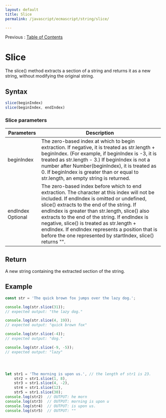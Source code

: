 ```yaml
---
layout: default
title: Slice
permalink: /javascript/ecmascript/string/slice/

---
```


Previous : [Table of Contents](./index.md)


# Slice

The slice() method extracts a section of a string and returns it as a new string, without modifying the original string.


## Syntax

```javascript
slice(beginIndex)
slice(beginIndex, endIndex)
```

### Slice parameters

| Parameters | Description |
| ---------- | ----------- |
| beginIndex | The zero-based index at which to begin extraction. If negative, it is treated as str.length + beginIndex. (For example, if beginIndex is -3, it is treated as str.length - 3.) If beginIndex is not a number after Number(beginIndex), it is treated as 0. If beginIndex is greater than or equal to str.length, an empty string is returned. |
| endIndex  Optional | The zero-based index before which to end extraction. The character at this index will not be included. If endIndex is omitted or undefined, slice() extracts to the end of the string. If endIndex is greater than str.length, slice() also extracts to the end of the string. If endIndex is negative, slice() is treated as str.length + endIndex. If endIndex represents a position that is before the one represented by startIndex, slice() returns "". |


## Return

A new string containing the extracted section of the string.


## Example

```javascript
const str = 'The quick brown fox jumps over the lazy dog.';

console.log(str.slice(31));
// expected output: "the lazy dog."

console.log(str.slice(4, 19));
// expected output: "quick brown fox"

console.log(str.slice(-4));
// expected output: "dog."

console.log(str.slice(-9, -5));
// expected output: "lazy"




let str1 = 'The morning is upon us.', // the length of str1 is 23.
    str2 = str1.slice(1, 8),
    str3 = str1.slice(4, -2),
    str4 = str1.slice(12),
    str5 = str1.slice(30);
console.log(str2)  // OUTPUT: he morn
console.log(str3)  // OUTPUT: morning is upon u
console.log(str4)  // OUTPUT: is upon us.
console.log(str5)  // OUTPUT: ""
```